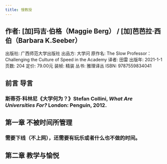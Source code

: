 ```yaml
---
title: 慢教授
---
```


## 作者: [加]玛吉·伯格（Maggie Berg） / [加]芭芭拉·西伯（Barbara K.Seeber）
出版社: 广西师范大学出版社
出品方: 大学问
原作名: The Slow Professor：Challenging the Culture of Speed in the Academy
译者: 田雷
出版年: 2021-1-1
页数: 204
定价: 79.00元
装帧: 精装
丛书: 雅理译丛
ISBN: 9787559834041
## 前言 导言
### 斯蒂芬·科林尼《大学何为？》Stefan Collini, _What Are Universities For?_ London: Penguin, 2012.
## 第一章 不被时间所管理
### 需要下线（不上网），还需要有玩乐或者什么也不做的时间。
## 第二章 教学与愉悦
###
